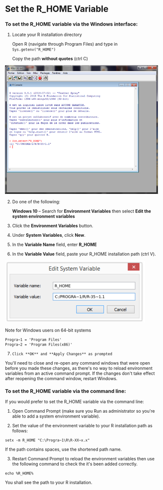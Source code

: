 # Set the R_HOME Variable 

### To set the R_HOME variable via the Windows interface:

1.  Locate your R installation directory

    Open R (navigate through Program Files) and  type in `Sys.getenv("R_HOME")`
    
    Copy the path **without quotes** (ctrl C)

![](R.png)

2. Do one of the following:
    
    **Windows 10** – Search for **Environment Variables** then select **Edit the system environment variables**

3. Click the **Environment Variables** button.
4. Under **System Variables**, click **New**.
5. In the **Variable Name** field, enter **R_HOME**
6. In the **Variable Value** field, paste your R_HOME installation path (ctrl V).

![](R_HOME.png)

Note for Windows users on 64-bit systems
```
Progra~1 = 'Program Files'
Progra~2 = 'Program Files(x86)'
```

7.     Click **OK** and **Apply Changes** as prompted

You'll need to close and re-open any command windows that were open before you made these changes, as there's no way to reload environment variables from an active command prompt. If the changes don't take effect after reopening the command window, restart Windows.

### To set the R_HOME variable via the command line:

If you would prefer to set the R_HOME variable via the command line:

1. Open Command Prompt (make sure you Run as administrator so you're able to add a system environment variable).

2. Set the value of the environment variable to your R installation path as follows:

```
setx -m R_HOME "C:\Progra~1\R\R-XX~x.x"
```
If the path contains spaces, use the shortened path name.

3. Restart Command Prompt to reload the environment variables then use the following command to check the it's been added correctly. 

```
echo %R_HOME%
```

You shall see the path to your R installation.

